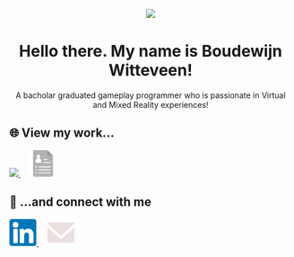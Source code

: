 <p align="center"><img src="https://boudewijnwitteveen.com/wp-content/uploads/2023/11/favicon.png)">
<h1 align="center">Hello there. My name is Boudewijn Witteveen!</h1>
<p align="center">A bacholar graduated gameplay programmer who is passionate in Virtual and Mixed Reality experiences!</p>
<h2>🌐 View my work...</h2>
<p align="left">
  <a href="https://www.boudewijnwitteveen.com" target="blank">
    <img src="https://boudewijnwitteveen.com/wp-content/uploads/2023/11/favicon.png)" width=48px>
  </a>
  ‎ ‎ ‎ ‎ 
  <a href="https://boudewijnwitteveen.com/wp-content/uploads/2025/CV_BoudewijnWitteveen_2025-5.pdf" target="blank">
    <img src="https://raw.githubusercontent.com/BountyVSGames/BountyVSGames/refs/heads/main/Icons/resume_icon.svg" width=48px>
  </a>
</p>

<h2>👯 ...and connect with me</h2>
<p align="left">
  <a href="https://www.linkedin.com/in/boudewijn-witteveen/" target="blank">
    <img src="https://raw.githubusercontent.com/BountyVSGames/BountyVSGames/refs/heads/main/Icons/linkedin_icon.svg" width=48px>
  </a>
  ‎ ‎ ‎ ‎ 
  <a href="mailto:boudewijn@boudewijnwitteveen.com" target="blank">
    <img src="https://raw.githubusercontent.com/BountyVSGames/BountyVSGames/refs/heads/main/Icons/email_icon.svg" width=48px>
  </a>
</p>


<!--
**BountyVSGames/BountyVSGames** is a ✨ _special_ ✨ repository because its `README.md` (this file) appears on your GitHub profile.

Here are some ideas to get you started:

- 🔭 I’m currently working on ...
- 🌱 I’m currently learning ...
- 👯 I’m looking to collaborate on ...
- 🤔 I’m looking for help with ...
- 💬 Ask me about ...
- 📫 How to reach me: ...
- 😄 Pronouns: ...
- ⚡ Fun fact: ...
-->

